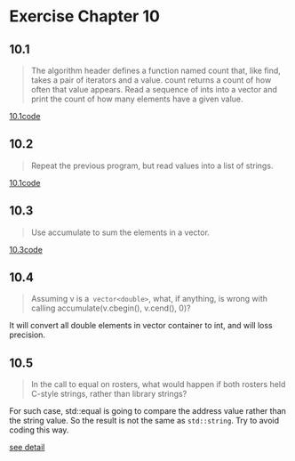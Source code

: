 # Exercise Chapter 10

## 10.1

> The algorithm header defines a function named count that, like find, takes a pair of iterators and a value. count returns a count of how often that value appears. Read a sequence of ints into a vector and print the count of how many elements have a given value.

[10.1code](./exercise10_1.cpp)

## 10.2

> Repeat the previous program, but read values into a list of strings.

[10.1code](./exercise10_1.cpp)

## 10.3

> Use accumulate to sum the elements in a vector<int>.

[10.3code](./exercise10_3.cpp)

## 10.4

> Assuming v is a` vector<double>`, what, if anything, is wrong with calling accumulate(v.cbegin(), v.cend(), 0)?

It will convert all double elements in vector container to int, and will loss precision.

## 10.5

> In the call to equal on rosters, what would happen if both rosters held C-style strings, rather than library strings?

For such case, std::equal is going to compare the address value rather than the string value. So the result is not the same as `std::string`. Try to avoid coding this way.

[see detail](https://github.com/Mooophy/Cpp-Primer/issues/227)

